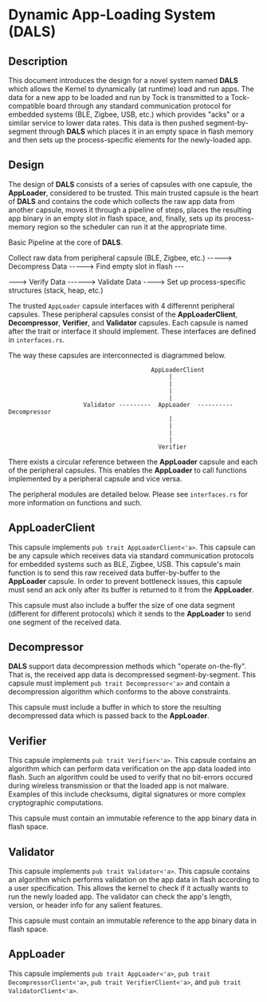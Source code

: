 Dynamic App-Loading System (DALS)
=================================

## Description

This document introduces the design for a novel system named **DALS** which allows 
the Kernel to dynamically (at runtime) load and run apps.  The data for a new app 
to be loaded and run by Tock is transmitted to a Tock-compatible board through any 
standard  communication protocol for embedded systems (BLE, Zigbee, USB, etc.) which 
provides "acks" or a similar service to lower data rates.  This data is then pushed 
segment-by-segment through **DALS** which places it in an empty space in flash memory and
then sets up the process-specific elements for the newly-loaded app.    

## Design

The design of **DALS** consists of a series of capsules with one capsule, the **AppLoader**, considered
to be trusted.  This main trusted capsule is the heart of **DALS** and contains the code which collects
the raw app data from another capsule, moves it through a pipeline of steps, places the
resulting app binary in an empty slot in flash space, and, finally, sets up its process-memory region
so the scheduler can run it at the appropriate time.

Basic Pipeline at the core of **DALS**.


Collect raw data from peripheral capsule (BLE, Zigbee, etc.) -----> Decompress Data  ----->  Find empty slot in flash --- 

---> Verify Data ------> Validate Data ----> Set up process-specific structures (stack, heap, etc.)


The trusted `AppLoader` capsule interfaces with 4 differennt peripheral capsules. These
peripheral capsules consist of the **AppLoaderClient**, **Decompressor**, **Verifier**, and 
**Validator** capsules.  Each capsule is named after the trait or interface it should implement.
These interfaces are defined in `interfaces.rs`.

The way these capsules are interconnected is diagrammed below.


                                            AppLoaderClient
                                                 |
                                                 |
                                                 |
                                                 |
                         Validator ---------  AppLoader  ----------  Decompressor
                                                 |
                                                 |
                                                 |
                                                 |
                                              Verifier
                                        

There exists a circular reference between the **AppLoader** capsule and each of the peripheral
capsules.  This enables the **AppLoader** to call functions implemented by a peripheral capsule and 
vice versa.

The peripheral modules are detailed below.  Please see `interfaces.rs` for more information on functions and such.


## AppLoaderClient

This capsule implements `pub trait AppLoaderClient<'a>`.  This capsule can be any capsule
which receives data via standard communication protocols for embedded systems such as BLE, 
Zigbee, USB.  This capsule's main function is to send this raw received data buffer-by-buffer
to the **AppLoader** capsule.  In order to prevent bottleneck issues, this capsule must send an ack 
only after its buffer is returned to it from the **AppLoader**.

This capsule must also include a buffer the size of one data segment (different for different protocols) which
it sends to the **AppLoader** to send one segment of the received data.

## Decompressor

**DALS** support data decompression methods which "operate on-the-fly".  That is, the received app data
is decompressed segment-by-segment. This capsule must implement `pub trait Decompressor<'a>` and contain 
a decompression algorithm which conforms to the above constraints.

This capsule must include a buffer in which to store the resulting decompressed data which is passed
back to the **AppLoader**.


## Verifier

This capsule implements `pub trait Verifier<'a>`.  This capsule contains an algorithm which can
perform data verification on the app data loaded into flash.  Such an algorithm could be used to 
verify that no bit-errors occured during wireless transmission or that the loaded app is not malware.
Examples of this include checksums, digital signatures or more complex cryptographic computations.

This capsule must contain an immutable reference to the app binary data in flash space.

## Validator

This capsule implements `pub trait Validator<'a>`.  This capsule contains an algorithm which 
performs validation on the app data in flash according to a user specification. This allows the
kernel to check if it actually wants to run the newly loaded app. The validator can check the 
app's length, version, or header info for any salient features.

This capsule must contain an immutable reference to the app binary data in flash space.

## AppLoader

This capsule implements `pub trait AppLoader<'a>`, `pub trait DecompressorClient<'a>`, 
`pub trait VerifierClient<'a>`, and `pub trait ValidatorClient<'a>`.    


